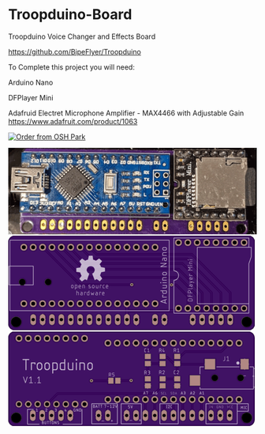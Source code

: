 # Troopduino-Board
Troopduino Voice Changer and Effects Board

https://github.com/BipeFlyer/Troopduino

To Complete this project you will need:

Arduino Nano

DFPlayer Mini

Adafruid Electret Microphone Amplifier - MAX4466 with Adjustable Gain https://www.adafruit.com/product/1063

<a href="https://oshpark.com/shared_projects/eVuWWTMU"><img src="https://oshpark.com/assets/badge-5b7ec47045b78aef6eb9d83b3bac6b1920de805e9a0c227658eac6e19a045b9c.png" alt="Order from OSH Park"></img></a>

<img border="0" alt="Troopduino Board" src="https://github.com/BipeFlyer/Troopduino-Board/blob/master/Readme/Troopduino1.png">

<img border="0" alt="Troopduino Board" src="https://github.com/BipeFlyer/Troopduino-Board/blob/master/Readme/Troopduino2.png">

<img border="0" alt="Troopduino Board" src="https://github.com/BipeFlyer/Troopduino-Board/blob/master/Readme/Troopduino3.png">
